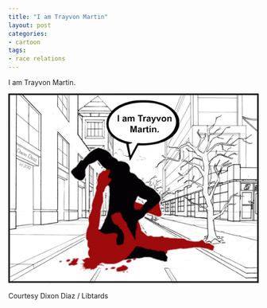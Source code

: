 ```yaml
---
title: "I am Trayvon Martin"
layout: post
categories:
- cartoon
tags:
- race relations
---
```


I am Trayvon Martin.

![I am Trayvon Martin](/assets/img/2013/08/I-am-Travon-Martin.png)

Courtesy Dixon Diaz / Libtards
